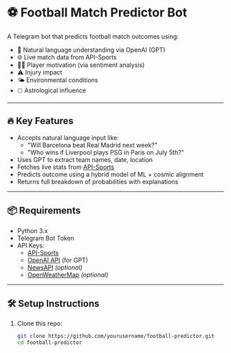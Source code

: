# ⚽ Football Match Predictor Bot

A Telegram bot that predicts football match outcomes using:
- 🧠 Natural language understanding via OpenAI (GPT)
- 🌐 Live match data from API-Sports
- 🧑‍🔬 Player motivation (via sentiment analysis)
- ⚠️ Injury impact
- 🌤️ Environmental conditions
- 🌕 Astrological influence

---

## 🔥 Key Features

- Accepts natural language input like:
  - "Will Barcelona beat Real Madrid next week?"
  - "Who wins if Liverpool plays PSG in Paris on July 5th?"
- Uses GPT to extract team names, date, location
- Fetches live stats from [API-Sports](https://api-sports.io/) 
- Predicts outcome using a hybrid model of ML + cosmic alignment
- Returns full breakdown of probabilities with explanations

---

## 📦 Requirements

- Python 3.x
- Telegram Bot Token
- API Keys:
  - [API-Sports](https://api-sports.io/) 
  - [OpenAI API](https://platform.openai.com/)  (for GPT)
  - [NewsAPI](https://newsapi.org/)  *(optional)*
  - [OpenWeatherMap](https://openweathermap.org/api)  *(optional)*

---

## 🛠️ Setup Instructions

1. Clone this repo:
   ```bash
   git clone https://github.com/yourusername/football-predictor.git 
   cd football-predictor